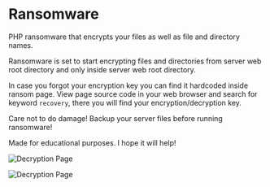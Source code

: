 # Ransomware

PHP ransomware that encrypts your files as well as file and directory names.

Ransomware is set to start encrypting files and directories from server web root directory and only inside server web root directory.

In case you forgot your encryption key you can find it hardcoded inside ransom page. View page source code in your web browser and search for keyword `recovery`, there you will find your encryption/decryption key.

Care not to do damage! Backup your server files before running ransomware!

Made for educational purposes. I hope it will help!

![Decryption Page](https://github.com/ivan-sincek/ransomware/blob/master/img/decrypt.jpg)

![Decryption Page](https://github.com/ivan-sincek/ransomware/blob/master/img/encrypted.jpg)
